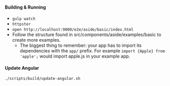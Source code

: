 
#### Building & Running

- `gulp watch`
- `httpster`
- `open http://localhost:9000/e2e/aside/basic/index.html`
- Follow the structure found in src/components/aside/examples/basic
  to create more examples.
  * The biggest thing to remember: your app has to import its dependencies with the `app/` prefix.
    For example `import {Apple} from 'apple';` would import apple.js in your example app.


#### Update Angular

    ./scripts/build/update-angular.sh
